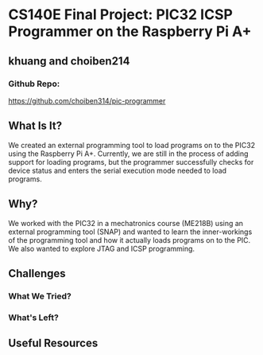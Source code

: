 # CS140E Final Project: PIC32 ICSP Programmer on the Raspberry Pi A+
## khuang and choiben214

### Github Repo:
https://github.com/choiben314/pic-programmer

## What Is It?

We created an external programming tool to load programs on to the PIC32 using the Raspberry Pi A+. Currently, we are still in the process of adding support for loading programs, but the programmer successfully checks for device status and enters the serial execution mode needed to load programs.

## Why?

We worked with the PIC32 in a mechatronics course (ME218B) using an external programming tool (SNAP) and wanted to learn the inner-workings of the programming tool and how it actually loads programs on to the PIC. We also wanted to explore JTAG and ICSP programming.


## Challenges

### What We Tried?

### What's Left?

## Useful Resources

